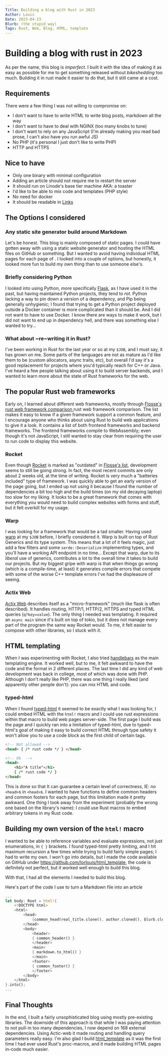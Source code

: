 ```yaml
---
Title: Building a blog with Rust in 2023
Author: Louis
Date: 2023-04-23
Blurb: (the stupid way)
Tags: Rust, Web, Blog, HTML, template
---
```

# Building a blog with rust in 2023

As per the name, this blog is *imperfect*. I built it with the idea of making it
as easy as possible for me to get something released without *bikeshedding* too
much. Building it in rust made it easier to do that, but it still came at a
cost.

## Requirements

There were a few thing I was not willing to compromise on:

* I don't want to have to write HTML to write blog posts, markdown all the way
* I don't want to have to deal with NGINX (too many knobs to tune)
* I don't want to rely on any JavaScript (I'm already making you read bad
  prose, I can't also have you run awful JS)
* No PHP (it's personal I just don't like to write PHP)
* HTTP and HTTPS

## Nice to have

* Only one binary with minimal configuration
* Adding an article should not require me to restart the server
* It should run on Linode's base tier machine AKA: a toaster
* I'd like to be able to mix code and templates (PHP style)
* No need for docker
* It should be readable in [Links](http://links.twibright.com/)

## The Options I considered

### Any static site generator build around Markdown

Let's be honest. This blog is mainly composed of static pages. I could have
gotten away with using a static website generator and hosting the
HTML files on GitHub or something. But I wanted to avoid having individual HTML
pages for each page of </articles>. I looked into a couple of options, but
honestly, it looked more fun to build my own thing than to use someone else's.

### Briefly considering Python

I looked into using Python, more specifically
[Flask](https://flask.palletsprojects.com/en/2.2.x/), as I have used it in the
past, but having maintained Python projects, they tend to *rot*. Python lacking
a way to pin down a version of a dependency, and Pip being generally
unhygienic; I found that trying to get a Python project deployed outside a
Docker container is more complicated than it should be. And I did not want to
have to use Docker. I know there are ways to make it work, but I did not want
to end up in dependency hell, and there was something else I wanted to try...

### What about ~re~writing it in Rust?

I've been working in Rust for the last year or so at my `$JOB`, and I must
say, it has grown on me. Some parts of the languages are not as mature as I'd
like them to be (custom allocators, async traits, etc), but overall I'd say
it's a good replacement for projects where you'd typically reach for C++ or
Java. I've heard a few people talking about using it to build server backends,
and I wanted to learn more about the state of Rust frameworks for the web.

## The popular Rust web frameworks

Early on, I learned about different web frameworks, mostly through [Flosse's
rust web framework comparison
](https://github.com/flosse/rust-web-framework-comparison) rust web framework
comparison. The list makes it easy to know if a given framework support a
common feature, and I encourage anyone who thinks about using Rust to build web
applications to give it a look. It contains a list of both frontend frameworks
and backend frameworks. The frontend frameworks compile to WebAssembly; even
though it's not JavaScript, I still wanted to stay clear from requiring the
user to run code to display this website.

### Rocket

Even though [Rocket](https://rocket.rs/) is marked as "outdated" in [Flosse's
list](https://github.com/flosse/rust-web-framework-comparison), development
seems to still be going strong. In fact, the most recent commits are only about
2 weeks old, at the time of writing. Rocket is very much a "batteries included"
type of framework. I was quickly able to get an early version of the
</articles> page going, but I ended up not using it because I found the number
of dependencies a bit too high and the build times (on my old decaying laptop)
too slow for my liking. It looks to be a great framework that comes with
everything you would need to build complex websites with forms and stuff, but
it felt overkill for my usage.

### Warp

I was looking for a framework that would be a tad smaller. Having used
[warp](https://docs.rs/warp/latest/warp/) at my `$JOB` before, I briefly
considered it. Warp is built on top of Rust Generics and its type system. This
means that a lot of it feels magic, just add a few filters and some
`serde::Deserialize` implementing types, and you'll have a working API
endpoint in no time... Except that warp, due to its *liberal* use of generics,
contributes a lot to the overall time it takes to build our projects. But my
biggest gripe with warp is that when things go wrong (which is a compile-time,
at least) it generates compile errors that compete with some of the worse C++
template errors I've had the displeasure of seeing.

### Actix Web

[Actix Web](https://actix.rs/docs/whatis) describes itself as a
"micro-framework" (much like flask is often described). It handles routing,
HTTP/1, HTTP/2, HTTPS and typed HTML queries (`q?key=value`). The only thing I
needed was templating. It required an `async main` since it's built on top of
tokio, but it does not manage every part of the program the same way Rocket
would. To me, it felt easier to compose with other libraries, so I stuck with
it.

## HTML templating

When I was experimenting with Rocket, I also tried
[handlebars](https://docs.rs/handlebars/latest/handlebars/) as the main
templating engine. It worked well, but to me, it felt awkward to have the code
and the format in 2 different places. The last time I did any kind of web
development was back in college, most of which was done with PHP. Although I
don't really like PHP, there was one thing I really liked (and apparently other
people don't): you can mix HTML and code.

### typed-html

When I found [typed-html](https://github.com/bodil/typed-html) it seemed to be
exactly what I was looking for, I could embed HTML with the `html!` macro
and I could use rust expressions within that macro to build web pages
server-side. The first page I build was the </articles> page and I quickly ran
into a limitation of typed-html, due to typed-html's goal of making it easy to
build correct HTML through type safety it won't allow you to use a code block
as the first child of certain tags.

```html
<!-- Not allowed -->
<head> { /* rust code */ } </head>

<!-- Ok  -->
<head>
    <h1>"A title"</h1>
    { /* rust code */ }
</head>
```

This is done so that It can guarantee a certain level of correctness, IE: no
`<head>`s in `<head>`s. I wanted to have functions to define common headers and
common footers for each page, but this limitation made it pretty awkward. One
thing I took away from the experiment (probably the wrong one based on the
library's name): I could use Rust macros to embed arbitrary tokens in my Rust
code.

## Building my own version of the `html!` macro

I wanted to be able to reference variables and evaluate expressions, not just
enumerations, in `{ }` brackets. I found typed-html pretty limiting, and I
hit maximum recursion a few times while trying to build fairly simple pages; I
had to write my own. I won't go into details, but I made the code available on
GitHub under <https://github.com/lorlouis/html_template>, the code is
definitely not perfect, but it worked well enough to build this blog.

With that, I had all the elements I needed to build this blog.

Here's part of the code I use to turn a Markdown file into an article

```rust
...
let body: Root = html!{
    <!DOCTYPE html>
    <html>
        <head>
            {common_head(real_title.clone(), author.cloned(), blurb.cloned())}
        </head>
        <body>
            <header>
            { common_header() }
            </header>
            <main>
            { markdown.to_html() }
            </main>
            <footer>
            { common_footer() }
            </footer>
        </body>
    </html>
}.into();
...
```

## Final Thoughts

In the end, I built a fairly unsophisticated blog using mostly pre-existing
libraries. The downside of this approach is that while I was paying attention
to not pull-in too many dependencies, I now depend on 168 external
dependencies. Using Actic-web it made routing and handling query parameters
really easy. I'm also glad I build
[html\_template](https://github.com/lorlouis/html_template) as it was the first
time I had ever used Rust's proc-macros, and it made building HTML pages
in-code much easier.
